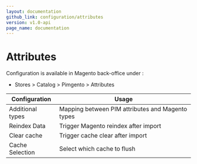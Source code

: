 ```yaml
---
layout: documentation
github_link: configuration/attributes
version: v1.0-api
page_name: documentation
---
```


# Attributes

Configuration is available in Magento back-office under :
* Stores > Catalog > Pimgento > Attributes

| Configuration         | Usage                                              |
|-----------------------|----------------------------------------------------|
| Additional types      | Mapping between PIM attributes and Magento types   |
| Reindex Data          | Trigger Magento reindex after import               |
| Clear cache           | Trigger cache clear after import                   |
| Cache Selection       | Select which cache to flush                        |